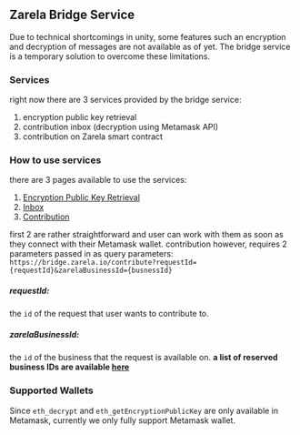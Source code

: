 ## Zarela Bridge Service
Due to technical shortcomings in unity, some features such an encryption and decryption of messages are not available as of yet. The bridge service is a temporary solution to overcome these limitations.

### Services
right now there are 3 services provided by the bridge service:

1. encryption public key retrieval
2. contribution inbox (decryption using Metamask API)
3. contribution on Zarela smart contract

### How to use services
there are 3 pages available to use the services:

1. [Encryption Public Key Retrieval](https://bridge.zarela.io/getEncryptionKey)
2. [Inbox](https://bridge.zarela.io/inbox)
3. [Contribution](https://bridge.zarela.io/contribute)

first 2 are rather straightforward and user can work with them as soon as they connect with their Metamask wallet.
contribution however, requires 2 parameters passed in as query parameters:
`
https://bridge.zarela.io/contribute?requestId={requestId}&zarelaBusinessId={busnessId}
`
##### requestId:
the `id` of the request that user wants to contribute to.

##### zarelaBusinessId:
the `id` of the business that the request is available on.
**a list of reserved business IDs are available [here]()**


### Supported Wallets
Since `eth_decrypt` and `eth_getEncryptionPublicKey` are only available in Metamask, currently we only fully support Metamask wallet.
